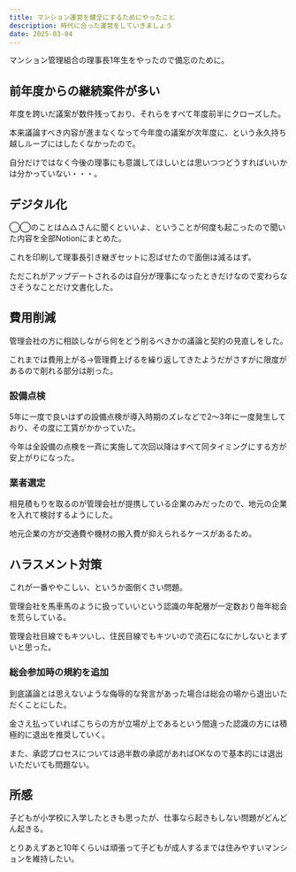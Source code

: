 ```yaml
---
title: マンション運営を健全にするためにやったこと
description: 時代に合った運営をしていきましょう
date: 2025-03-04
---
```


マンション管理組合の理事長1年生をやったので備忘のために。

## 前年度からの継続案件が多い

年度を跨いだ議案が数件残っており、それらをすべて年度前半にクローズした。

本来議論すべき内容が進まなくなって今年度の議案が次年度に、という永久持ち越しループにはしたくなかったので。

自分だけではなく今後の理事にも意識してほしいとは思いつつどうすればいいかは分かっていない・・・。

## デジタル化

◯◯のことは△△さんに聞くといいよ、ということが何度も起こったので聞いた内容を全部Notionにまとめた。

これを印刷して理事長引き継ぎセットに忍ばせたので面倒は減るはず。

ただこれがアップデートされるのは自分が理事になったときだけなので変わらなさそうなことだけ文書化した。

## 費用削減

管理会社の方に相談しながら何をどう削るべきかの議論と契約の見直しをした。

これまでは費用上がる→管理費上げるを繰り返してきたようだがさすがに限度があるので削れる部分は削った。

### 設備点検

5年に一度で良いはずの設備点検が導入時期のズレなどで2〜3年に一度発生しており、その度に工賃がかかっていた。

今年は全設備の点検を一斉に実施して次回以降はすべて同タイミングにする方が安上がりになった。

### 業者選定

相見積もりを取るのが管理会社が提携している企業のみだったので、地元の企業を入れて検討するようにした。

地元企業の方が交通費や機材の搬入費が抑えられるケースがあるため。

## ハラスメント対策

これが一番ややこしい、というか面倒くさい問題。

管理会社を馬車馬のように扱っていいという認識の年配層が一定数おり毎年総会を荒らしている。

管理会社目線でもキツいし、住民目線でもキツいので流石になにかしないとまずいと思った。

### 総会参加時の規約を追加

到底議論とは思えないような侮辱的な発言があった場合は総会の場から退出いただくことにした。

金さえ払っていればこちらの方が立場が上であるという間違った認識の方には積極的に退出を推奨していく。

また、承認プロセスについては過半数の承認があればOKなので基本的には退出いただいても問題ない。

## 所感

子どもが小学校に入学したときも思ったが、仕事なら起きもしない問題がどんどん起きる。

とりあえずあと10年くらいは頑張って子どもが成人するまでは住みやすいマンションを維持したい。
